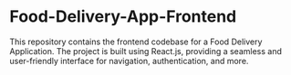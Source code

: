 # Food-Delivery-App-Frontend
This repository contains the frontend codebase for a Food Delivery Application. The project is built using React.js, providing a seamless and user-friendly interface for navigation, authentication, and more.
